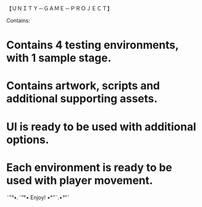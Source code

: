 【ＵＮＩＴＹ－ＧＡＭＥ－ＰＲＯＪＥＣＴ】

Contains:
# Contains 4 testing environments, with 1 sample stage. 
# Contains artwork, scripts and additional supporting assets.
# UI is ready to be used with additional options. 
# Each environment is ready to be used with player movement. 


˜”*°•.˜”*°• Enjoy! •°*”˜.•°*”˜
